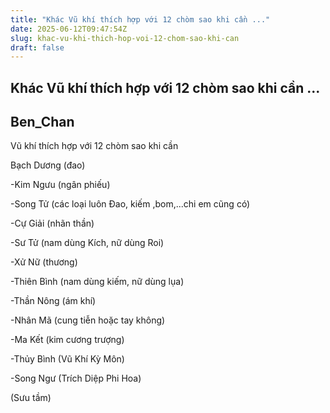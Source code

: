 ```yaml
---
title: "Khác Vũ khí thích hợp với 12 chòm sao khi cần ..."
date: 2025-06-12T09:47:54Z
slug: khac-vu-khi-thich-hop-voi-12-chom-sao-khi-can
draft: false
---
```


## Khác Vũ khí thích hợp với 12 chòm sao khi cần ...

## Ben_Chan

Vũ khí thích hợp với 12 chòm sao khi cần 

Bạch Dương (đao) 


-Kim Ngưu (ngân phiếu)

-Song Tử (các loại luôn Đao, kiếm ,bom,...chi em cũng có) 

-Cự Giải (nhãn thần) 

-Sư Tử (nam dùng Kích, nữ dùng Roi) 

-Xử Nữ (thương) 

-Thiên Bình (nam dùng kiếm, nữ dùng lụa) 

-Thần Nông (ám khí) 

-Nhân Mã (cung tiễn hoặc tay không) 

-Ma Kết (kim cương trượng) 

-Thủy Bình (Vũ Khí Kỳ Môn) 

-Song Ngư (Trích Diệp Phi Hoa)
 
(Sưu tầm)​
